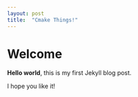 ```yaml
---
layout: post
title:  "Cmake Things!"
---
```


# Welcome

**Hello world**, this is my first Jekyll blog post.

I hope you like it!

